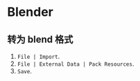 # Blender

## 转为 blend 格式

1. `File | Import`.
2. `File | External Data | Pack Resources`.
3. `Save`.
